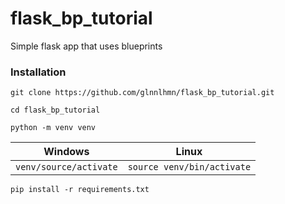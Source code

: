 # flask_bp_tutorial

Simple flask app that uses blueprints

### Installation

```git clone https://github.com/glnnlhmn/flask_bp_tutorial.git```

```cd flask_bp_tutorial```

```python -m venv venv```

| Windows | Linux |
| -------- | --------- |
| ```venv/source/activate``` | ```source venv/bin/activate```  |

```pip install -r requirements.txt```

